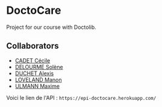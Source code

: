# DoctoCare
Project for our course with Doctolib.

## Collaborators
- [CADET Cécile](https://github.com/cesourcile)
- [DELOURME Solène](https://github.com/Dlmsoso)
- [DUCHET Alexis](https://github.com/Ratcraft)
- [LOVELAND Manon](https://github.com/Ratcraft)
- [ULMANN Maxime](https://github.com/ApiShiro)

Voici le lien de l'API :
`https://epi-doctocare.herokuapp.com/`
